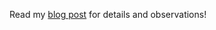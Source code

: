 Read my [blog post][blog] for details and observations!

[blog]: http://jakegoulding.com/blog/2012/12/13/conways-game-of-life-without-return-values/
